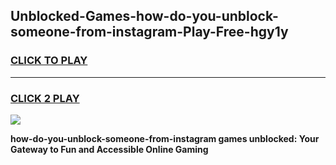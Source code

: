 
## Unblocked-Games-how-do-you-unblock-someone-from-instagram-Play-Free-hgy1y
<h3>
<a href="https://premium76.site?title=how-do-you-unblock-someone-from-instagram&ref=21A">CLICK TO PLAY</a></h3>
<hr>

<h3>
<a href="https://premium76.site?title=how-do-you-unblock-someone-from-instagram&ref=21A">CLICK 2 PLAY</a>
  
</h3>

<a href="https://premium76.site?title=how-do-you-unblock-someone-from-instagram&ref=21A"><img src="https://clearcache.store/games.png"></a>


**how-do-you-unblock-someone-from-instagram games unblocked: Your Gateway to Fun and Accessible Online Gaming**
